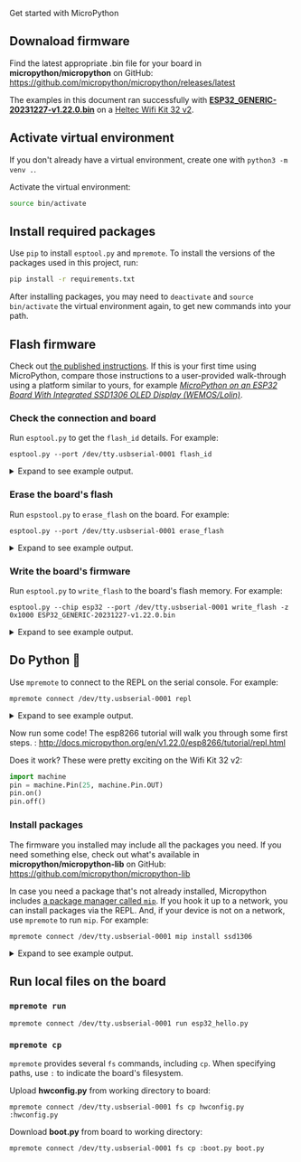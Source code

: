 Get started with MicroPython

## Downaload firmware

Find the latest appropriate .bin file for your board in **micropython/micropython** on GitHub:
https://github.com/micropython/micropython/releases/latest

The examples in this document ran successfully with [**ESP32_GENERIC-20231227-v1.22.0.bin**](https://micropython.org/resources/firmware/ESP32_GENERIC-20231227-v1.22.0.bin) on a [Heltec Wifi Kit 32 v2]().

## Activate virtual environment

If you don't already have a virtual environment, create one with `python3 -m venv .`.

Activate the virtual environment:

```bash
source bin/activate
```

## Install required packages

Use `pip` to install `esptool.py` and `mpremote`. To install the versions of the packages used in this project, run:

```bash
pip install -r requirements.txt
```

After installing packages, you may need to `deactivate` and `source bin/activate` the virtual environment again, to get new commands into your path.

## Flash firmware

Check out [the published instructions](http://docs.micropython.org/en/v1.22.0/esp32/tutorial/intro.html). If this is your first time using MicroPython, compare those instructions to a user-provided walk-through using a platform similar to yours, for example [_MicroPython on an ESP32 Board With Integrated SSD1306 OLED Display (WEMOS/Lolin)_](https://www.instructables.com/MicroPython-on-an-ESP32-Board-With-Integrated-SSD1/).

### Check the connection and board

Run `esptool.py` to get the `flash_id` details. For example:

```shell
esptool.py --port /dev/tty.usbserial-0001 flash_id
```

<details><summary>Expand to see example output.</summary>
<p>

```text
(micropython) % esptool.py --port /dev/tty.usbserial-0001 flash_id
esptool.py v4.7.0
Serial port /dev/tty.usbserial-0001
Connecting....
Detecting chip type... Unsupported detection protocol, switching and trying again...
Connecting....
Detecting chip type... ESP32
Chip is ESP32-D0WDQ6 (revision v1.0)
Features: WiFi, BT, Dual Core, 240MHz, VRef calibration in efuse, Coding Scheme None
Crystal is 26MHz
MAC: 80:ce:f8:4a:ee:d4
Uploading stub...
Running stub...
Stub running...
Manufacturer: c8
Device: 4017
Detected flash size: 8MB
Hard resetting via RTS pin...
```

</p>
</details>

### Erase the board's flash

Run `espstool.py` to `erase_flash` on the board. For example:

```shell
esptool.py --port /dev/tty.usbserial-0001 erase_flash
```

<details><summary>Expand to see example output.</summary>
<p>

```text
(micropython) % esptool.py --port /dev/tty.usbserial-0001 erase_flash
esptool.py v4.7.0
Serial port /dev/tty.usbserial-0001
Connecting.....
Detecting chip type... Unsupported detection protocol, switching and trying again...
Connecting......
Detecting chip type... ESP32
Chip is ESP32-D0WDQ6 (revision v1.0)
Features: WiFi, BT, Dual Core, 240MHz, VRef calibration in efuse, Coding Scheme None
Crystal is 26MHz
MAC: 80:ce:f8:4a:ee:d4
Uploading stub...
Running stub...
Stub running...
Erasing flash (this may take a while)...
Chip erase completed successfully in 13.3s
Hard resetting via RTS pin...
```

</p>
</details>

### Write the board's firmware

Run `esptool.py` to `write_flash` to the board's flash memory. For example:

```shell
esptool.py --chip esp32 --port /dev/tty.usbserial-0001 write_flash -z 0x1000 ESP32_GENERIC-20231227-v1.22.0.bin
```

<details><summary>Expand to see example output.</summary>
<p>

```text
(micropython) % esptool.py --chip esp32 --port /dev/tty.usbserial-0001 write_flash -z 0x1000 ESP32_GENERIC-20231227-v1.22.0.bin
esptool.py v4.7.0
Serial port /dev/tty.usbserial-0001
Connecting....
Chip is ESP32-D0WDQ6 (revision v1.0)
Features: WiFi, BT, Dual Core, 240MHz, VRef calibration in efuse, Coding Scheme None
Crystal is 26MHz
MAC: 80:ce:f8:4a:ee:d4
Uploading stub...
Running stub...
Stub running...
Configuring flash size...
Flash will be erased from 0x00001000 to 0x001a9fff...
Compressed 1737664 bytes to 1143562...
Wrote 1737664 bytes (1143562 compressed) at 0x00001000 in 101.2 seconds (effective 137.3 kbit/s)...
Hash of data verified.

Leaving...
Hard resetting via RTS pin...
```

</p>
</details>

## Do Python :tada:

Use `mpremote` to connect to the REPL on the serial console. For example:

```shell
mpremote connect /dev/tty.usbserial-0001 repl
```

<details><summary>Expand to see example output.</summary>
<p>

```text
(micropython) % mpremote connect list                        
/dev/cu.Bluetooth-Incoming-Port None 0000:0000 None None
/dev/cu.usbserial-0001 0001 10c4:ea60 Silicon Labs CP2102 USB to UART Bridge Controller
(micropython) % mpremote connect /dev/tty.usbserial-0001 repl
Connected to MicroPython at /dev/tty.usbserial-0001
Use Ctrl-] or Ctrl-x to exit this shell

>>> print('Hello, World!')
Hello, World!
```

</p>
</details>

Now run some code! The esp8266 tutorial will walk you through some first steps. :
http://docs.micropython.org/en/v1.22.0/esp8266/tutorial/repl.html

Does it work? These were pretty exciting on the Wifi Kit 32 v2:

```python
import machine
pin = machine.Pin(25, machine.Pin.OUT)
pin.on()
pin.off()
```

### Install packages

The firmware you installed may include all the packages you need. If you need something else, check out what's available in **micropython/micropython-lib** on GitHub:
https://github.com/micropython/micropython-lib

In case you need a package that's not already installed, Micropython includes [a package manager called `mip`](https://docs.micropython.org/en/latest/reference/packages.html#installing-packages-with-mip). If you hook it up to a network, you can install packages via the REPL. And, if your device is not on a network, use `mpremote` to run `mip`. For example:

```shell
mpremote connect /dev/tty.usbserial-0001 mip install ssd1306
```

<details><summary>Expand to see example output.</summary>
<p>

```text
(micropython) % mpremote connect /dev/tty.usbserial-0001 mip install ssd1306
Install ssd1306
Installing ssd1306 (latest) from https://micropython.org/pi/v2 to /lib
Installing: /lib/ssd1306.mpy
Done
```

</p>
</details>

## Run local files on the board

### `mpremote run`

```shell
mpremote connect /dev/tty.usbserial-0001 run esp32_hello.py
```

### `mpremote cp`

`mpremote` provides several `fs` commands, including `cp`. When specifying paths, use `:` to indicate the board's filesystem.

Upload **hwconfig.py** from working directory to board:

```shell
mpremote connect /dev/tty.usbserial-0001 fs cp hwconfig.py :hwconfig.py
```

Download **boot.py** from board to working directory:

```shell
mpremote connect /dev/tty.usbserial-0001 fs cp :boot.py boot.py
```

